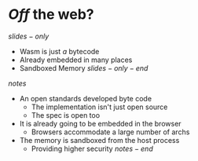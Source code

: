 # _Off_ the web?
$slides-only$
- Wasm is just _a_ bytecode
- Already embedded in many places
- Sandboxed Memory
$slides-only-end$

$notes$
- An open standards developed byte code
  - The implementation isn't just open source
  - The spec is open too
- It is already going to be embedded in the browser
  - Browsers accommodate a large number of archs
- The memory is sandboxed from the host process
  - Providing higher security
$notes-end$